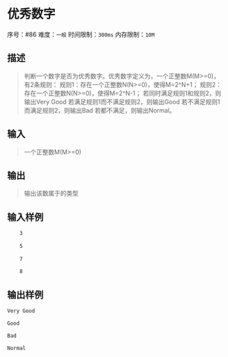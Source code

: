 # 优秀数字

序号：#86 难度：`一般`  时间限制：`300ms`  内存限制：`10M`


## 描述

> 判断一个数字是否为优秀数字。优秀数字定义为，一个正整数M(M>=0)，有2条规则：
  规则1：存在一个正整数N(N>=0)，使得M=2^N+1；
  规则2：存在一个正整数N(N>=0)，使得M=2^N-1；
  若同时满足规则1和规则2，则输出Very Good
  若满足规则1而不满足规则2，则输出Good
  若不满足规则1而满足规则2，则输出Bad
  若都不满足，则输出Normal。


## 输入

> 一个正整数M(M>=0)


## 输出

> 输出该数属于的类型


## 输入样例
```bash
    3
    
    5
    
    7
    
    8
```


## 输出样例

```bash
Very Good

Good

Bad

Normal
```